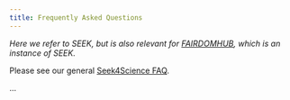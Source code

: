 ```yaml
---
title: Frequently Asked Questions
---
```


*Here we refer to SEEK, but is also relevant for [FAIRDOMHUB](https://www.fairdomhub.org/), which is an instance of SEEK.*

Please see our general [Seek4Science FAQ](https://seek4science.org/faq).

...
